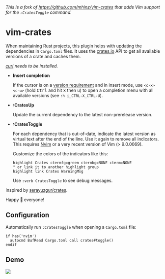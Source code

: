 *This is a fork of <https://github.com/mhinz/vim-crates> that adds Vim support for the `:CratesToggle` command.*

# vim-crates

When maintaining Rust projects, this plugin helps with updating the dependencies
in `Cargo.toml` files. It uses the [crates.io](https://crates.io) API to get all
available versions of a crate and caches them.

_[curl](https://curl.haxx.se) needs to be installed._

- **Insert completion**

  If the cursor is on a [version requirement](https://doc.rust-lang.org/cargo/reference/specifying-dependencies.html#specifying-dependencies)
  and in insert mode, use `<c-x><c-u>` (hold <kbd>Ctrl</kbd> and hit
  <kbd>x</kbd> then <kbd>u</kbd>) to open a completion menu with all available
  versions (see `:h i_CTRL-X_CTRL-U`).

- **:CratesUp**

  Update the current dependency to the latest non-prerelease version.

- **:CratesToggle**

  For each dependency that is out-of-date, indicate the latest version as virtual
  text after the end of the line. Use it again to remove all indicators. This requires
  [Nvim](https://github.com/neovim/neovim/) or a very recent version of Vim (> 9.0.0069).

  Customize the colors of the indicators like this:

    ```vim
    highlight Crates ctermfg=green ctermbg=NONE cterm=NONE
    " or link it to another highlight group
    highlight link Crates WarningMsg
    ```
  Use `:verb CratesToggle` to see debug messages.

Inspired by [serayuzgur/crates](https://github.com/serayuzgur/crates).

Happy 🦀 everyone!

## Configuration

Automatically run `:CratesToggle` when opening a `Cargo.toml` file:

```vim
if has('nvim')
  autocmd BufRead Cargo.toml call crates#toggle()
endif
```

## Demo

![](https://raw.githubusercontent.com/mhinz/vim-crates/master/demo.gif)
